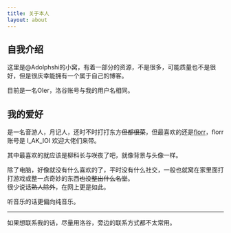 ```yaml
---
title: 关于本人
layout: about
---
```


## 自我介绍

这里是@Adolphshi的小窝，有着一部分的资源，不是很多，可能质量也不是很好，但是很庆幸能拥有一个属于自己的博客。

目前是一名OIer，洛谷账号与我的用户名相同。

## 我的爱好

是一名音游人，月记人，还时不时打打东方~~但都很菜~~，但最喜欢的还是[florr](https://florr.io)，florr账号是 I_AK_IOI 欢迎大佬们来带。

其中最喜欢的就应该是柳科长与咲夜了吧，就像背景与头像一样。

除了电脑，好像就没有什么喜欢的了，平时没有什么社交，一般也就窝在家里面打打游戏或整一点奇妙的东西~~也没整出什么名堂~~。  
很少说话~~熟人除外~~，在网上更是如此。

听音乐的话更偏向纯音乐。

----------

如果想联系我的话，尽量用洛谷，旁边的联系方式都不太常用。